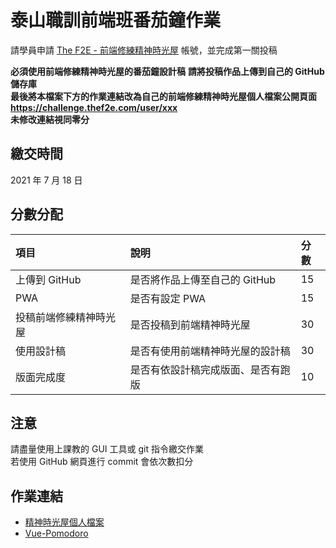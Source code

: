# 泰山職訓前端班番茄鐘作業

請學員申請 [The F2E - 前端修練精神時光屋](https://challenge.thef2e.com/) 帳號，並完成第一關投稿

**必須使用前端修練精神時光屋的番茄鐘設計稿**
**請將投稿作品上傳到自己的 GitHub 儲存庫**  
**最後將本檔案下方的作業連結改為自己的前端修練精神時光屋個人檔案公開頁面 https://challenge.thef2e.com/user/xxx**  
**未修改連結視同零分**

## 繳交時間

2021 年 7 月 18 日

## 分數分配

| 項⽬                   | 說明                               | 分數 |
| :--------------------- | :--------------------------------- | :--- |
| 上傳到 GitHub          | 是否將作品上傳⾄自己的 GitHub      | 15   |
| PWA                    | 是否有設定 PWA                     | 15   |
| 投稿前端修練精神時光屋 | 是否投稿到前端精神時光屋           | 30   |
| 使用設計稿             | 是否有使用前端精神時光屋的設計稿   | 30   |
| 版面完成度             | 是否有依設計稿完成版面、是否有跑版 | 10   |

## 注意

請盡量使用上課教的 GUI 工具或 git 指令繳交作業  
若使用 GitHub 網頁進行 commit 會依次數扣分

## 作業連結

- [精神時光屋個人檔案](https://challenge.thef2e.com/user/4143?schedule=4566#works-4566)
- [Vue-Pomodoro](https://github.com/yunndian27/vue_hw-pomodoro)
